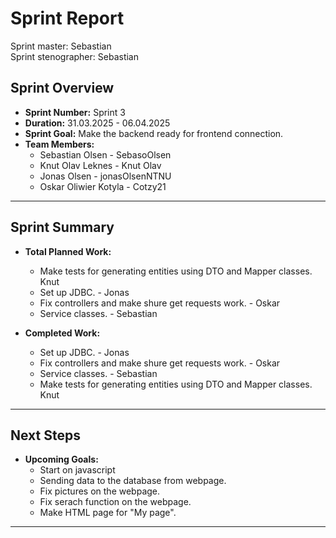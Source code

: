# **Sprint Report**

Sprint master: Sebastian  
Sprint stenographer: Sebastian

## **Sprint Overview**
- **Sprint Number:** Sprint 3
- **Duration:** 31.03.2025 - 06.04.2025
- **Sprint Goal:** Make the backend ready for frontend connection.
- **Team Members:**
  - Sebastian Olsen - SebasoOlsen
  - Knut Olav Leknes - Knut Olav
  - Jonas Olsen - jonasOlsenNTNU
  - Oskar Oliwier Kotyla - Cotzy21

---

## **Sprint Summary**
- **Total Planned Work:**
  - Make tests for generating entities using DTO and Mapper classes. Knut
  - Set up JDBC. - Jonas
  - Fix controllers and make shure get requests work. - Oskar
  - Service classes. - Sebastian

- **Completed Work:**
  - Set up JDBC. - Jonas
  - Fix controllers and make shure get requests work. - Oskar
  - Service classes. - Sebastian
  - Make tests for generating entities using DTO and Mapper classes. Knut

---

## **Next Steps**
- **Upcoming Goals:**
  - Start on javascript
  - Sending data to the database from webpage.
  - Fix pictures on the webpage.
  - Fix serach function on the webpage.
  - Make HTML page for "My page".
---